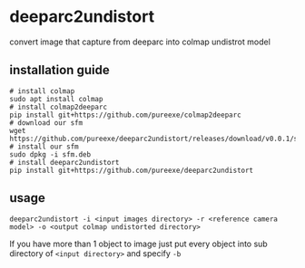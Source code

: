 # deeparc2undistort
convert image that capture from deeparc into colmap undistrot model

## installation guide
```shell
# install colmap
sudo apt install colmap
# install colmap2deeparc 
pip install git+https://github.com/pureexe/colmap2deeparc
# download our sfm
wget https://github.com/pureexe/deeparc2undistort/releases/download/v0.0.1/sfm.deb
# install our sfm
sudo dpkg -i sfm.deb
# install deeparc2undistort
pip install git+https://github.com/pureexe/deeparc2undistort
```

## usage
```
deeparc2undistort -i <input images directory> -r <reference camera model> -o <output colmap undistorted directory>
```

If you have more than 1 object to image just put every object into sub directory of `<input directory>` and specify `-b`
